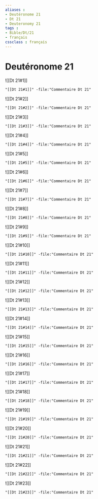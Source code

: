 ```yaml
---
aliases : 
- Deutéronome 21
- Dt 21
- Deuteronomy 21
tags : 
- Bible/Dt/21
- français
cssclass : français
---
```


# Deutéronome 21

![[Dt 21#1]]

```query
"[[Dt 21#1]]" -file:"Commentaire Dt 21"
```

![[Dt 21#2]]

```query
"[[Dt 21#2]]" -file:"Commentaire Dt 21"
```

![[Dt 21#3]]

```query
"[[Dt 21#3]]" -file:"Commentaire Dt 21"
```

![[Dt 21#4]]

```query
"[[Dt 21#4]]" -file:"Commentaire Dt 21"
```

![[Dt 21#5]]

```query
"[[Dt 21#5]]" -file:"Commentaire Dt 21"
```

![[Dt 21#6]]

```query
"[[Dt 21#6]]" -file:"Commentaire Dt 21"
```

![[Dt 21#7]]

```query
"[[Dt 21#7]]" -file:"Commentaire Dt 21"
```

![[Dt 21#8]]

```query
"[[Dt 21#8]]" -file:"Commentaire Dt 21"
```

![[Dt 21#9]]

```query
"[[Dt 21#9]]" -file:"Commentaire Dt 21"
```

![[Dt 21#10]]

```query
"[[Dt 21#10]]" -file:"Commentaire Dt 21"
```

![[Dt 21#11]]

```query
"[[Dt 21#11]]" -file:"Commentaire Dt 21"
```

![[Dt 21#12]]

```query
"[[Dt 21#12]]" -file:"Commentaire Dt 21"
```

![[Dt 21#13]]

```query
"[[Dt 21#13]]" -file:"Commentaire Dt 21"
```

![[Dt 21#14]]

```query
"[[Dt 21#14]]" -file:"Commentaire Dt 21"
```

![[Dt 21#15]]

```query
"[[Dt 21#15]]" -file:"Commentaire Dt 21"
```

![[Dt 21#16]]

```query
"[[Dt 21#16]]" -file:"Commentaire Dt 21"
```

![[Dt 21#17]]

```query
"[[Dt 21#17]]" -file:"Commentaire Dt 21"
```

![[Dt 21#18]]

```query
"[[Dt 21#18]]" -file:"Commentaire Dt 21"
```

![[Dt 21#19]]

```query
"[[Dt 21#19]]" -file:"Commentaire Dt 21"
```

![[Dt 21#20]]

```query
"[[Dt 21#20]]" -file:"Commentaire Dt 21"
```

![[Dt 21#21]]

```query
"[[Dt 21#21]]" -file:"Commentaire Dt 21"
```

![[Dt 21#22]]

```query
"[[Dt 21#22]]" -file:"Commentaire Dt 21"
```

![[Dt 21#23]]

```query
"[[Dt 21#23]]" -file:"Commentaire Dt 21"
```

